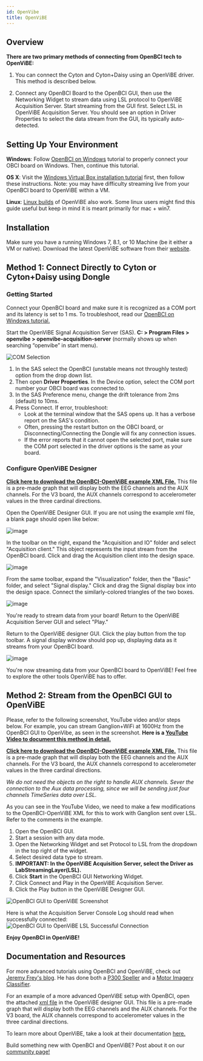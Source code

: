 ```yaml
---
id: OpenVibe
title: OpenViBE
---
```

## Overview

**There are two primary methods of connecting from OpenBCI tech to OpenViBE:**

1.  You can connect the Cyton and Cyton+Daisy using an OpenViBE driver. This method is described below.

2.  Connect any OpenBCI Board to the OpenBCI GUI, then use the Networking Widget to stream data using LSL protocol to OpenViBE Acquisition Server. Start streaming from the GUI first. Select LSL in OpenViBE Acquisition Server. You should see an option in Driver Properties to select the data stream from the GUI, its typically auto-detected.

## Setting Up Your Environment

**Windows**: Follow [OpenBCI on Windows](10Troubleshooting/04-FTDI_Fix_Windows.md) tutorial to properly connect your OBCI board on Windows. Then, continue this tutorial.

**OS X**: Visit the [Windows Virtual Box installation tutorial](06Software/02-CompatibleThirdPartySoftware/07-VirtualBox.md) first, then follow these instructions. Note: you may have difficulty streaming live from your OpenBCI board to OpenViBE within a VM.

**Linux**: [Linux builds](http://openvibe.inria.fr/downloads/) of OpenViBE also work. Some linux users might find this guide useful but keep in mind it is meant primarily for mac + win7.

## Installation

Make sure you have a running Windows 7, 8.1, or 10 Machine (be it either a VM or native).
Download the latest OpenViBE software from their [website](http://openvibe.inria.fr/downloads/).

## Method 1: Connect Directly to Cyton or Cyton+Daisy using Dongle

### Getting Started

Connect your OpenBCI board and make sure it is recognized as a COM port and its latency is set to 1 ms. To troubleshoot, read our [OpenBCI on Windows tutorial.](10Troubleshooting/04-FTDI_Fix_Windows.md)

Start the OpenViBE Signal Acquisition Server (SAS). **C: &gt; Program Files &gt; openvibe &gt; openvibe-acquisition-server** (normally shows up when searching “openvibe” in start menu).

![COM Selection](../../assets/SoftwareImages/CompatibleThirdPartySoftwareImages/com-select.jpg)

1.  In the SAS select the OpenBCI (unstable means not throughly tested) option from the drop down list.
2.  Then open **Driver Properties**. In the Device option, select the COM port number your OBCI board was connected to.
3.  In the SAS Preference menu, change the drift tolerance from 2ms (default) to 10ms.
4.  Press Connect. If error, troubleshoot:
    -   Look at the terminal window that the SAS opens up. It has a verbose report on the SAS's condition.
    -   Often, pressing the restart button on the OBCI board, or Disconnecting/Connecting the Dongle will fix any connection issues.
    -   If the error reports that it cannot open the selected port, make sure the COM port selected in the driver options is the same as your board.

### Configure OpenViBE Designer

**[Click here to download the OpenBCI-OpenViBE example XML File.](https://github.com/openbci-archive/Docs/blob/master/assets/files/Start_OBCI_Cyton.xml)** This file is a pre-made graph that will display both the EEG channels and the AUX channels. For the V3 board, the AUX channels correspond to accelerometer values in the three cardinal directions.

Open the OpenViBE Designer GUI. If you are not using the example xml file, a blank page should open like below:

![image](../../assets/SoftwareImages/CompatibleThirdPartySoftwareImages/OpenViBE_designer.JPG)

In the toolbar on the right, expand the "Acquisition and IO" folder and select "Acquisition client." This object represents the input stream from the OpenBCI board. Click and drag the Acquisition client into the design space.

![image](../../assets/SoftwareImages/CompatibleThirdPartySoftwareImages/OpenViBE_acquision_client.JPG)

From the same toolbar, expand the "Visualization" folder, then the "Basic" folder, and select "Signal display." Click and drag the Signal display box into the design space. Connect the similarly-colored triangles of the two boxes.

![image](../../assets/SoftwareImages/CompatibleThirdPartySoftwareImages/OpenViBE_signal_display.JPG)

You're ready to stream data from your board! Return to the OpenViBE Acquisition Server GUI and select "Play."

Return to the OpenViBE designer GUI. Click the play button from the top toolbar. A signal display window should pop up, displaying data as it streams from your OpenBCI board.

![image](../../assets/SoftwareImages/CompatibleThirdPartySoftwareImages/OpenViBE_signal_live.JPG)

You're now streaming data from your OpenBCI board to OpenViBE! Feel free to explore the other tools OpenViBE has to offer.

## Method 2: Stream from the OpenBCI GUI to OpenViBE

Please, refer to the following screenshot, YouTube video and/or steps below. For example, you can stream Ganglion+WiFi at 1600Hz from the OpenBCI GUI to OpenVibe, as seen in the screenshot. **Here is a [YouTube Video to document this method in detail.](https://www.youtube.com/watch?v=97rNewfbTKA)**

**[Click here to download the OpenBCI-OpenViBE example XML File.](https://github.com/openbci-archive/Docs/blob/master/assets/files/Start_OBCI_Cyton.xml)** This file is a pre-made graph that will display both the EEG channels and the AUX channels. For the V3 board, the AUX channels correspond to accelerometer values in the three cardinal directions. 

_We do not need the objects on the right to handle AUX channels. Sever the connection to the Aux data processing, since we will be sending just four channels TimeSeries data over LSL._

As you can see in the YouTube Video, we need to make a few modifications to the OpenBCI-OpenViBE XML for this to work with Ganglion sent over LSL. Refer to the comments in the example.

1.  Open the OpenBCI GUI.
2.  Start a session with any data mode.
3.  Open the Networking Widget and set Protocol to LSL from the dropdown in the top right of the widget.
4.  Select desired data type to stream.
5.  **IMPORTANT: In the OpenViBE Acquisition Server, select the Driver as LabStreamingLayer(LSL).**
6.  Click **Start** in the OpenBCI GUI Networking Widget.
7.  Click Connect and Play in the OpenViBE Acquisition Server.
8.  Click the Play button in the OpenViBE Designer GUI.

![OpenBCI GUI to OpenViBE Screenshot](assets/SoftwareImages/CompatibleThirdPartySoftwareImages/Ganglion-Wifi-LSL-OpenVibe_screenshot.png)

Here is what the Acquisition Server Console Log should read when successfully connected:
![OpenBCI GUI to OpenViBE LSL Successful Connection](assets/SoftwareImages/CompatibleThirdPartySoftwareImages/Ganglion-Wifi-LSL-OpenVibe_successMessage.png)

**Enjoy OpenBCI in OpenViBE!**

## Documentation and Resources

For more advanced tutorials using OpenBCI and OpenViBE, check out [Jeremy Frey's blog](http://blog.jfrey.info/). He has done both a [P300 Speller](http://blog.jfrey.info/2015/02/04/openbci-p300-coadapt/) and a [Motor Imagery Classifier](http://blog.jfrey.info/2015/03/03/openbci-motor-imagery/).

For an example of a more advanced OpenViBE setup with OpenBCI, open the attached [xml file](https://github.com/openbci-archive/Docs/blob/master/assets/files/Start_OBCI_Cyton.xml) in the OpenViBE designer GUI. This file is a pre-made graph that will display both the EEG channels and the AUX channels. For the V3 board, the AUX channels correspond to accelerometer values in the three cardinal directions.

To learn more about OpenViBE, take a look at their documentation [here.](http://openvibe.inria.fr/documentation-index/)

Build something new with OpenBCI and OpenViBE? Post about it on our [community page!](http://openbci.com/community/)
